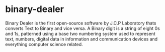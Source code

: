 # binary-dealer
Binary Dealer is the first open-source software by J.C.P Laboratory thats converts Text to Binary and vice versa. A Binary digit is a string of eight 0s and 1s, patterned using a base two numbering system used to represent text, numbers, digital data in information and communication devices and everything computer science related.
